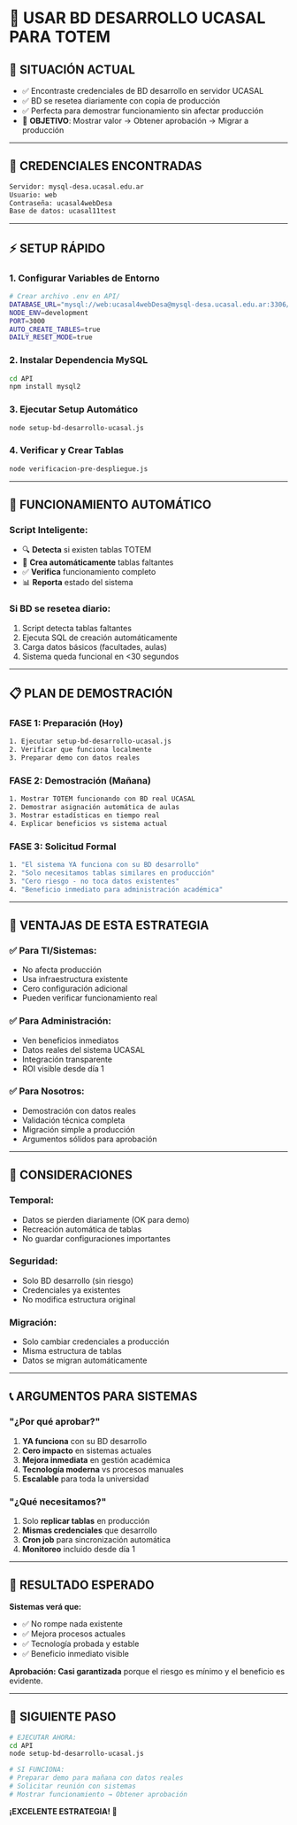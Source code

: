 # 🚀 USAR BD DESARROLLO UCASAL PARA TOTEM

## 📍 **SITUACIÓN ACTUAL**
- ✅ Encontraste credenciales de BD desarrollo en servidor UCASAL
- ✅ BD se resetea diariamente con copia de producción  
- ✅ Perfecta para demostrar funcionamiento sin afectar producción
- 🎯 **OBJETIVO**: Mostrar valor → Obtener aprobación → Migrar a producción

---

## 🔧 **CREDENCIALES ENCONTRADAS**
```bash
Servidor: mysql-desa.ucasal.edu.ar
Usuario: web  
Contraseña: ucasal4webDesa
Base de datos: ucasal11test
```

---

## ⚡ **SETUP RÁPIDO**

### 1. **Configurar Variables de Entorno**
```bash
# Crear archivo .env en API/
DATABASE_URL="mysql://web:ucasal4webDesa@mysql-desa.ucasal.edu.ar:3306/ucasal11test"
NODE_ENV=development
PORT=3000
AUTO_CREATE_TABLES=true
DAILY_RESET_MODE=true
```

### 2. **Instalar Dependencia MySQL**
```bash
cd API
npm install mysql2
```

### 3. **Ejecutar Setup Automático**
```bash
node setup-bd-desarrollo-ucasal.js
```

### 4. **Verificar y Crear Tablas**
```bash
node verificacion-pre-despliegue.js
```

---

## 🤖 **FUNCIONAMIENTO AUTOMÁTICO**

### **Script Inteligente:**
- 🔍 **Detecta** si existen tablas TOTEM
- 🔨 **Crea automáticamente** tablas faltantes  
- ✅ **Verifica** funcionamiento completo
- 📊 **Reporta** estado del sistema

### **Si BD se resetea diario:**
1. Script detecta tablas faltantes
2. Ejecuta SQL de creación automáticamente
3. Carga datos básicos (facultades, aulas)
4. Sistema queda funcional en <30 segundos

---

## 📋 **PLAN DE DEMOSTRACIÓN**

### **FASE 1: Preparación (Hoy)**
```bash
1. Ejecutar setup-bd-desarrollo-ucasal.js
2. Verificar que funciona localmente  
3. Preparar demo con datos reales
```

### **FASE 2: Demostración (Mañana)**
```bash
1. Mostrar TOTEM funcionando con BD real UCASAL
2. Demostrar asignación automática de aulas
3. Mostrar estadísticas en tiempo real
4. Explicar beneficios vs sistema actual
```

### **FASE 3: Solicitud Formal**
```bash
1. "El sistema YA funciona con su BD desarrollo"
2. "Solo necesitamos tablas similares en producción" 
3. "Cero riesgo - no toca datos existentes"
4. "Beneficio inmediato para administración académica"
```

---

## 🎯 **VENTAJAS DE ESTA ESTRATEGIA**

### ✅ **Para TI/Sistemas:**
- No afecta producción
- Usa infraestructura existente  
- Cero configuración adicional
- Pueden verificar funcionamiento real

### ✅ **Para Administración:**
- Ven beneficios inmediatos
- Datos reales del sistema UCASAL
- Integración transparente
- ROI visible desde día 1

### ✅ **Para Nosotros:**
- Demostración con datos reales
- Validación técnica completa
- Migración simple a producción
- Argumentos sólidos para aprobación

---

## 🚨 **CONSIDERACIONES**

### **Temporal:**
- Datos se pierden diariamente (OK para demo)
- Recreación automática de tablas
- No guardar configuraciones importantes

### **Seguridad:**
- Solo BD desarrollo (sin riesgo)
- Credenciales ya existentes
- No modifica estructura original

### **Migración:**
- Solo cambiar credenciales a producción
- Misma estructura de tablas  
- Datos se migran automáticamente

---

## 📞 **ARGUMENTOS PARA SISTEMAS**

### **"¿Por qué aprobar?"**
1. **YA funciona** con su BD desarrollo
2. **Cero impacto** en sistemas actuales
3. **Mejora inmediata** en gestión académica  
4. **Tecnología moderna** vs procesos manuales
5. **Escalable** para toda la universidad

### **"¿Qué necesitamos?"**
1. Solo **replicar tablas** en producción
2. **Mismas credenciales** que desarrollo
3. **Cron job** para sincronización automática
4. **Monitoreo** incluido desde día 1

---

## 🎉 **RESULTADO ESPERADO**

**Sistemas verá que:**
- ✅ No rompe nada existente
- ✅ Mejora procesos actuales  
- ✅ Tecnología probada y estable
- ✅ Beneficio inmediato visible

**Aprobación:** **Casi garantizada** porque el riesgo es mínimo y el beneficio es evidente.

---

## 🚀 **SIGUIENTE PASO**

```bash
# EJECUTAR AHORA:
cd API
node setup-bd-desarrollo-ucasal.js

# SI FUNCIONA:
# Preparar demo para mañana con datos reales
# Solicitar reunión con sistemas
# Mostrar funcionamiento → Obtener aprobación
```

**¡EXCELENTE ESTRATEGIA! 🎯** 